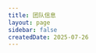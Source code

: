 ```yaml
---
title: 团队信息
layout: page
sidebar: false
createdDate: 2025-07-26
---
```

<script setup lang="ts">
import {
  VPTeamPage,
  VPTeamPageTitle,
  VPTeamMembers,
  VPTeamPageSection
} from 'vitepress/theme';
import {contributors} from '/_data/contributors';


</script>

<VPTeamPage>
  <VPTeamPageTitle>
    <template #title>
      Job Compass贡献者列表
    </template>
    <template #lead>
      我们的成功源于这里每一位出色的贡献者。这个页面展示了那些通过不懈努力和卓越贡献，持续推动Job Compass向前发展的团队成员。他们的专业知识和热情确保了社区内容的持续创新与优化。
    </template>
  </VPTeamPageTitle>
  <VPTeamMembers
    :members="contributors"
  />
</VPTeamPage>
